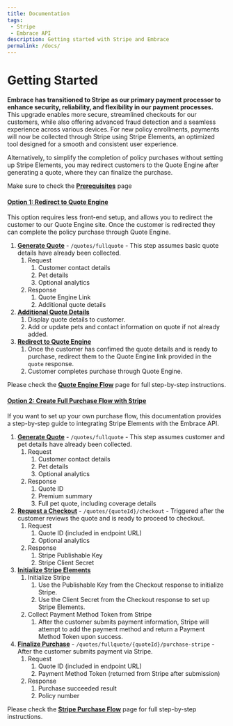 ```yaml
---
title: Documentation
tags: 
 - Stripe
 - Embrace API
description: Getting started with Stripe and Embrace
permalink: /docs/
---
```


# Getting Started

**Embrace has transitioned to Stripe as our primary payment processor to enhance security, reliability, and flexibility in our payment processes.** This upgrade enables more secure, streamlined checkouts for our customers, while also offering advanced fraud detection and a seamless experience across various devices. For new policy enrollments, payments will now be collected through Stripe using Stripe Elements, an optimized tool designed for a smooth and consistent user experience.

Alternatively, to simplify the completion of policy purchases without setting up Stripe Elements, you may redirect customers to the Quote Engine after generating a quote, where they can finalize the purchase.

Make sure to check the [**Prerequisites**](prereqs) page 

#### [Option 1: Redirect to Quote Engine](qe-steps) 

This option requires less front-end setup, and allows you to redirect the customer to our Quote Engine site. Once the customer is redirected they can complete the policy purchase through Quote Engine. 

1. [**Generate Quote**](qe-steps#step-1-make-a-request-to-quote-endpoint) - `/quotes/fullquote` - This step assumes basic quote details have already been collected.
   1. Request
      1. Customer contact details
      2. Pet details
      3. Optional analytics
   2. Response
      1. Quote Engine Link
      2. Additional quote details
2. [**Additional Quote Details**](qe-steps#step-2-display-quote-details-to-customer)
   1. Display quote details to customer.
   2. Add or update pets and contact information on quote if not already added.
3. [**Redirect to Quote Engine**](qe-steps#step-3-redirect-customer-to-quote-engine)
   1. Once the customer has confimed the quote details and is ready to purchase, redirect them to the Quote Engine link provided in the `quote` response.
   2. Customer completes purchase through Quote Engine.

Please check the [**Quote Engine Flow**](qe-steps) page for full step-by-step instructions.

#### [Option 2: Create Full Purchase Flow with Stripe](steps)

If you want to set up your own purchase flow, this documentation provides a step-by-step guide to integrating Stripe Elements with the Embrace API.

1. [**Generate Quote**](steps#step-1-make-a-request-to-quote-endpoint) - `/quotes/fullquote` - This step assumes customer and pet details have already been collected.
   1. Request
      1. Customer contact details
      2. Pet details
      3. Optional analytics
   2. Response
      1. Quote ID
      2. Premium summary
      3. Full pet quote, including coverage details
2. [**Request a Checkout**](steps#step-2-make-a-request-to-the-checkout-endpoint) - `/quotes/{quoteId}/checkout` - Triggered after the customer reviews the quote and is ready to proceed to checkout.
   1. Request
      1. Quote ID (included in endpoint URL)
      2. Optional analytics
   2. Response
      1. Stripe Publishable Key
      2. Stripe Client Secret
3. [**Initialize Stripe Elements**](steps#step-3-initialize-stripe-and-display-checkout)
   1. Initialize Stripe
      1. Use the Publishable Key from the Checkout response to initialize Stripe.
      2. Use the Client Secret from the Checkout response to set up Stripe Elements.
   2. Collect Payment Method Token from Stripe
      1. After the customer submits payment information, Stripe will attempt to add the payment method and return a Payment Method Token upon success.
4. [**Finalize Purchase**](steps#step-4-call-the-purchase-endpoint) - `/quotes/fullquote/{quoteId}/purchase-stripe` - After the customer submits payment via Stripe.
   1. Request
      1. Quote ID (included in endpoint URL)
      2. Payment Method Token (returned from Stripe after submission)
   2. Response
      1. Purchase succeeded result
      2. Policy number
   
Please check the [**Stripe Purchase Flow**](steps) page for full step-by-step instructions.
